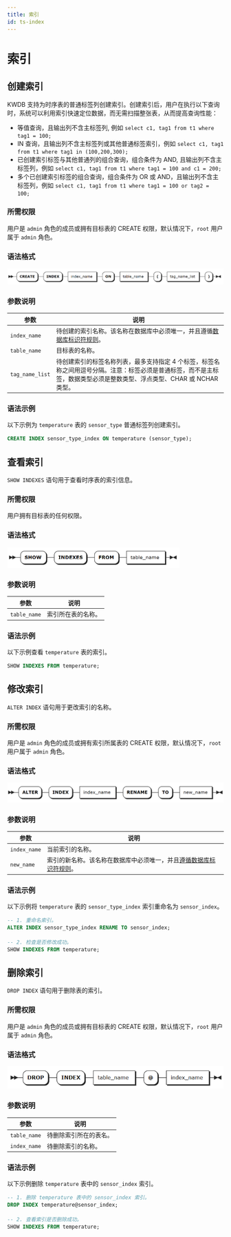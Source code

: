 ```yaml
---
title: 索引
id: ts-index
---
```


# 索引

## 创建索引

KWDB 支持为时序表的普通标签列创建索引。创建索引后，用户在执行以下查询时，系统可以利用索引快速定位数据，而无需扫描整张表，从而提高查询性能：

- 等值查询，且输出列不含主标签列, 例如 `select c1, tag1 from t1 where tag1 = 100;`
- IN 查询，且输出列不含主标签列或其他普通标签索引，例如 `select c1, tag1 from t1 where tag1 in (100,200,300);`
- 已创建索引标签与其他普通列的组合查询，组合条件为 AND, 且输出列不含主标签列，例如 `select c1, tag1 from t1 where tag1 = 100 and c1 = 200;`
- 多个已创建索引标签的组合查询，组合条件为 OR 或 AND，且输出列不含主标签列，例如 `select c1, tag1 from t1 where tag1 = 100 or tag2 = 100;`

### 所需权限

用户是 `admin` 角色的成员或拥有目标表的 CREATE 权限，默认情况下，`root` 用户属于 `admin` 角色。

### 语法格式

![](../../../static/sql-reference/create-index-tsdb.png)

### 参数说明

| 参数 | 说明 |
| --- | --- |
| `index_name` | 待创建的索引名称。该名称在数据库中必须唯一，并且遵循[数据库标识符规则](../../../sql-reference/sql-identifiers.md)。 |
| `table_name` | 目标表的名称。 |
| `tag_name_list` | 待创建索引的标签名称列表，最多支持指定 4 个标签，标签名称之间用逗号分隔。注意：标签必须是普通标签，而不是主标签，数据类型必须是整数类型、浮点类型、CHAR 或 NCHAR 类型。|

### 语法示例

以下示例为 `temperature` 表的 `sensor_type` 普通标签列创建索引。

```sql
CREATE INDEX sensor_type_index ON temperature (sensor_type);
```

## 查看索引

`SHOW INDEXES` 语句用于查看时序表的索引信息。

### 所需权限

用户拥有目标表的任何权限。

### 语法格式

<img src="../../../static/sql-reference/show-index-tsdb.png" style="zoom: 50%;" />

### 参数说明

| 参数 | 说明 |
| --- | --- |
| `table_name` | 索引所在表的名称。 |


### 语法示例

以下示例查看 `temperature` 表的索引。

```sql
SHOW INDEXES FROM temperature;
```

## 修改索引

`ALTER INDEX` 语句用于更改索引的名称。

### 所需权限

用户是 `admin` 角色的成员或拥有索引所属表的 CREATE 权限，默认情况下，`root` 用户属于 `admin` 角色。

### 语法格式

<img src="../../../static/sql-reference/alter-index-tsdb.png" style="zoom: 50%;" />

### 参数说明

| 参数 | 说明 |
| --- | --- |
| `index_name` | 当前索引的名称。|
| `new_name` | 索引的新名称。该名称在数据库中必须唯一，并且[遵循数据库标识符规则](../../sql-identifiers.md)。|

### 语法示例

以下示例将 `temperature` 表的 `sensor_type_index` 索引重命名为 `sensor_index`。

```sql
-- 1. 重命名索引。
ALTER INDEX sensor_type_index RENAME TO sensor_index;

-- 2. 检查是否修改成功。
SHOW INDEXES FROM temperature;
```

## 删除索引

`DROP INDEX` 语句用于删除表的索引。

### 所需权限

用户是 `admin` 角色的成员或拥有目标表的 CREATE 权限，默认情况下，`root` 用户属于 `admin` 角色。

### 语法格式

<img src="../../../static/sql-reference/ts-drop-index.png" style="zoom: 80%;" />

### 参数说明

| 参数 | 说明 |
| --- | --- |
| `table_name` | 待删除索引所在的表名。|
| `index_name` | 待删除索引的名称。|

### 语法示例

以下示例删除 `temperature` 表中的 `sensor_index` 索引。

```sql
-- 1. 删除 temperature 表中的 sensor_index 索引。
DROP INDEX temperature@sensor_index;

-- 2. 查看索引是否删除成功。
SHOW INDEXES FROM temperature;
```